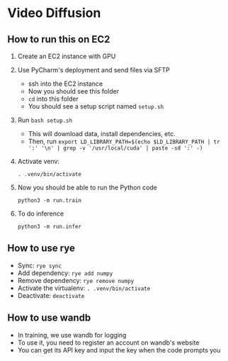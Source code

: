 # Video Diffusion

## How to run this on EC2

1. Create an EC2 instance with GPU

2. Use PyCharm's deployment and send files via SFTP

    - ssh into the EC2 instance
    - Now you should see this folder
    - `cd` into this folder
    - You should see a setup script named `setup.sh`

3. Run `bash setup.sh`

    - This will download data, install dependencies, etc.
    - Then,
      run `export LD_LIBRARY_PATH=$(echo $LD_LIBRARY_PATH | tr ':' '\n' | grep -v '/usr/local/cuda' | paste -sd ':' -)`

4. Activate venv:

   `. .venv/bin/activate`

5. Now you should be able to run the Python code

   `python3 -m run.train`

6. To do inference

   `python3 -m run.infer`

## How to use rye

- Sync: `rye sync`
- Add dependency: `rye add numpy`
- Remove dependency: `rye remove numpy`
- Activate the virtualenv: `. .venv/bin/activate`
- Deactivate: `deactivate`

## How to use wandb

- In training, we use wandb for logging
- To use it, you need to register an account on wandb's website
- You can get its API key and input the key when the code prompts you